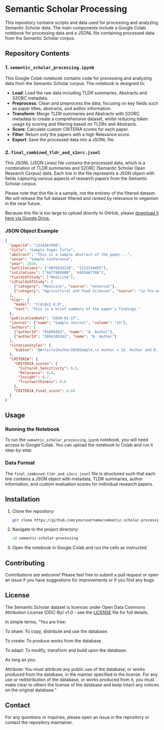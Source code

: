 # Semantic Scholar Processing

This repository contains scripts and data used for processing and analyzing Semantic Scholar data. The main components include a Google Colab notebook for processing data and a JSONL file containing processed data from the Semantic Scholar corpus.

## Repository Contents

### 1. `semantic_scholar_processing.ipynb`
This Google Colab notebook contains code for processing and analyzing data from the Semantic Scholar corpus. The notebook is designed to:
- **Load**: Load the raw data including TLDR summaries, Abstracts and S2ORC metadata.
- **Preprocess**: Clean and preprocess the data, focusing on key fields such as paper titles, abstracts, and author information.
- **Transform**: Merge TLDR summaries and Abstracts with S2ORC metadata to create a comprehensive dataset, whilst reducing token usage by scoring and filtering based on TLDRs and Abstracts.
- **Score**: Calculate custom CRITERIA scores for each paper.
- **Filter**: Return only the papers with a high Relevance score.
- **Export**: Save the processed data into a JSONL file.

### 2. `final_combined_tldr_and_s2orc.jsonl`
This JSONL (JSON Lines) file contains the processed data, which is a combination of TLDR summaries and S2ORC (Semantic Scholar Open Research Corpus) data. Each line in the file represents a JSON object with fields capturing various aspects of research papers from the Semantic Scholar corpus. 

Please note that this file is a sample, not the entirety of the filtered dataset. We will release the full dataset filtered and ranked by relevance to veganism in the near future.

Because this file is too large to upload directly to GitHub, please [download it here via Google Drive.](https://drive.google.com/file/d/1nLhRrVn0FeB1gcPPAXfHNlF8naoW_fo_/view?usp=sharing)

### JSON Object Example
```json
{
  "paperId": "1234567890",
  "title": "Sample Paper Title",
  "abstract": "This is a sample abstract of the paper...",
  "venue": "Sample Conference",
  "year": 2020,
  "outCitations": ["9876543210", "1122334455"],
  "inCitations": ["6677889900", "4455667788"],
  "fieldsOfStudy": ["Medicine"],
  "s2FieldsOfStudy": [
    {"category": "Medicine", "source": "external"},
    {"category": "Agricultural and Food Sciences", "source": "s2-fos-model"}
  ],
  "tldr": {
    "model": "tldr@v2.0.0",
    "text": "This is a brief summary of the paper's findings."
  },
  "publicationDate": "2020-01-17",
  "journal": {"name": "Sample Journal", "volume": "15"},
  "authors": [
    {"authorId": "91099263", "name": "A. Author"},
    {"authorId": "2094105363", "name": "B. Author"}
  ],
  "citationStyles": {
    "bibtex": "@Article{Author2020Sample,\n author = {A. Author and B. Author},\n journal = {Sample Journal},\n title = {Sample Paper Title},\n volume = {15},\n year = {2020}\n}"
  },
  "CRITERIA": {
    "CRITERIA_scores": {
      "Cultural_Sensitivity": 0.5,
      "Relevance": 0.8,
      "Insight": 0.7,
      "Trustworthiness": 0.8
    },
    "CRITERIA_final_score": 0.66
  }
}
```

## Usage

### Running the Notebook
To run the `semantic_scholar_processing.ipynb` notebook, you will need access to Google Colab. You can upload the notebook to Colab and run it step-by-step.

### Data Format
The `final_combined_tldr_and_s2orc.jsonl` file is structured such that each line contains a JSON object with metadata, TLDR summaries, author information, and custom evaluation scores for individual research papers.

## Installation

1. Clone the repository:

   ```bash
   git clone https://github.com/yourusername/semantic-scholar-processing.git
   ```

2. Navigate to the project directory:

   ```bash
   cd semantic-scholar-processing
   ```

3. Open the notebook in Google Colab and run the cells as instructed.

## Contributing

Contributions are welcome! Please feel free to submit a pull request or open an issue if you have suggestions for improvements or if you find any bugs.

## License

The Semantic Scholar dataset is licences under Open Data Commons Attribution License (ODC-By) v1.0 - see the [LICENSE]([LICENSE](https://opendatacommons.org/licenses/by/1-0/)) file for full details.

In simple terms, "You are free:

To share: To copy, distribute and use the database.

To create: To produce works from the database.

To adapt: To modify, transform and build upon the database.

As long as you:

Attribute: You must attribute any public use of the database, or works produced from the database, in the manner specified in the license. For any use or redistribution of the database, or works produced from it, you must make clear to others the license of the database and keep intact any notices on the original database."

## Contact

For any questions or inquiries, please open an issue in the repository or contact the repository maintainer.
